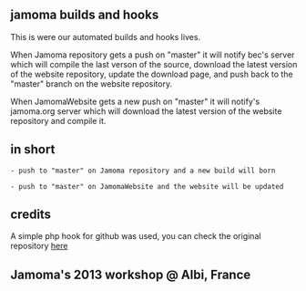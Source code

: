 ## jamoma builds and hooks

This is were our automated builds and hooks lives.

When Jamoma repository gets a push on "master" it will notify bec's server
which will compile the last verson of the source, download the latest version
of the website repository, update the download page, and push back to the
"master" branch on the website repository.


When JamomaWebsite gets a new push on "master" it will notify's jamoma.org server
which will download the latest version of the website repository and compile it.

## in short

	- push to "master" on Jamoma repository and a new build will born

	- push to "master" on JamomaWebsite and the website will be updated

## credits

A simple php hook for github was used, you can check the original repository [here](https://github.com/kwangchin/GitHubHook.git)





## Jamoma's 2013 workshop @ Albi, France